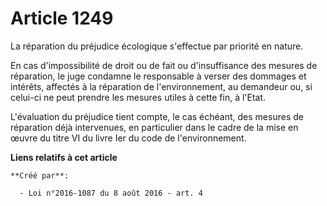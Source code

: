 # Article 1249

La réparation du préjudice écologique s'effectue par priorité en nature. 

En cas d'impossibilité de droit ou de fait ou d'insuffisance des mesures de réparation, le juge condamne le responsable à
verser des dommages et intérêts, affectés à la réparation de l'environnement, au demandeur ou, si celui-ci ne peut prendre
les mesures utiles à cette fin, à l'Etat. 

L'évaluation du préjudice tient compte, le cas échéant, des mesures de réparation déjà intervenues, en particulier dans le
cadre de la mise en œuvre du titre VI du livre Ier du code de l'environnement.

**Liens relatifs à cet article**

	**Créé par**:

	  - Loi n°2016-1087 du 8 août 2016 - art. 4
